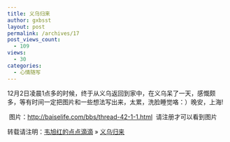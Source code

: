 ```yaml
---
title: 义乌归来
author: gxbsst
layout: post
permalink: /archives/17
post_views_count:
  - 109
views:
  - 30
categories:
  - 心情随写
---
```

12月2日凌晨1点多的时候，终于从义乌返回到家中，在义乌呆了一天，感慨颇多，等有时间一定把图片和一些想法写出来，太累，洗脸睡觉咯：）晚安，上海!

 图片：<http://baiselife.com/bbs/thread-42-1-1.html>  请注册才可以看到图片

转载请注明：[韦旭红的点点滴滴][1] &raquo; [义乌归来][2]

 [1]: http://www.weixuhong.com
 [2]: http://www.weixuhong.com/archives/17